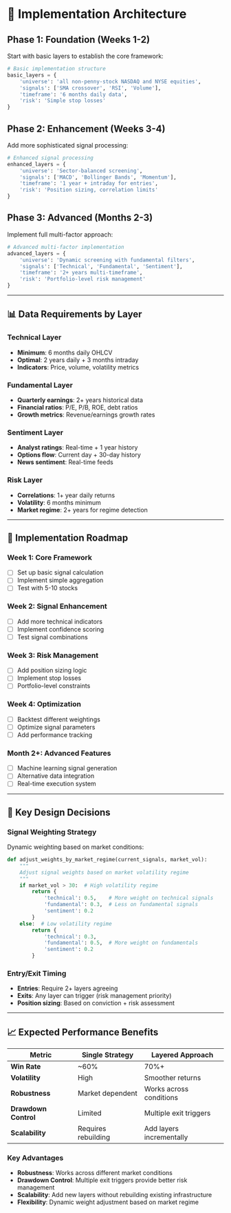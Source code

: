 # 🎯 Implementation Architecture

## Phase 1: Foundation (Weeks 1-2)

Start with basic layers to establish the core framework:

```python
# Basic implementation structure
basic_layers = {
    'universe': 'all non-penny-stock NASDAQ and NYSE equities',
    'signals': ['SMA crossover', 'RSI', 'Volume'],
    'timeframe': '6 months daily data',
    'risk': 'Simple stop losses'
}
```

## Phase 2: Enhancement (Weeks 3-4)

Add more sophisticated signal processing:

```python
# Enhanced signal processing
enhanced_layers = {
    'universe': 'Sector-balanced screening',
    'signals': ['MACD', 'Bollinger Bands', 'Momentum'],
    'timeframe': '1 year + intraday for entries',
    'risk': 'Position sizing, correlation limits'
}
```

## Phase 3: Advanced (Months 2-3)

Implement full multi-factor approach:

```python
# Advanced multi-factor implementation
advanced_layers = {
    'universe': 'Dynamic screening with fundamental filters',
    'signals': ['Technical', 'Fundamental', 'Sentiment'],
    'timeframe': '2+ years multi-timeframe',
    'risk': 'Portfolio-level risk management'
}
```

---

## 📊 Data Requirements by Layer

### Technical Layer
- **Minimum**: 6 months daily OHLCV
- **Optimal**: 2 years daily + 3 months intraday
- **Indicators**: Price, volume, volatility metrics

### Fundamental Layer
- **Quarterly earnings**: 2+ years historical data
- **Financial ratios**: P/E, P/B, ROE, debt ratios
- **Growth metrics**: Revenue/earnings growth rates

### Sentiment Layer
- **Analyst ratings**: Real-time + 1 year history
- **Options flow**: Current day + 30-day history
- **News sentiment**: Real-time feeds

### Risk Layer
- **Correlations**: 1+ year daily returns
- **Volatility**: 6 months minimum
- **Market regime**: 2+ years for regime detection

---

## 🎯 Implementation Roadmap

### Week 1: Core Framework
- [ ] Set up basic signal calculation
- [ ] Implement simple aggregation
- [ ] Test with 5-10 stocks

### Week 2: Signal Enhancement
- [ ] Add more technical indicators
- [ ] Implement confidence scoring
- [ ] Test signal combinations

### Week 3: Risk Management
- [ ] Add position sizing logic
- [ ] Implement stop losses
- [ ] Portfolio-level constraints

### Week 4: Optimization
- [ ] Backtest different weightings
- [ ] Optimize signal parameters
- [ ] Add performance tracking

### Month 2+: Advanced Features
- [ ] Machine learning signal generation
- [ ] Alternative data integration
- [ ] Real-time execution system

---

## 🔧 Key Design Decisions

### Signal Weighting Strategy

Dynamic weighting based on market conditions:

```python
def adjust_weights_by_market_regime(current_signals, market_vol):
    """
    Adjust signal weights based on market volatility regime
    """
    if market_vol > 30:  # High volatility regime
        return {
            'technical': 0.5,    # More weight on technical signals
            'fundamental': 0.3,  # Less on fundamental signals
            'sentiment': 0.2
        }
    else:  # Low volatility regime
        return {
            'technical': 0.3,
            'fundamental': 0.5,  # More weight on fundamentals
            'sentiment': 0.2
        }
```

### Entry/Exit Timing
- **Entries**: Require 2+ layers agreeing
- **Exits**: Any layer can trigger (risk management priority)
- **Position sizing**: Based on conviction + risk assessment

---

## 📈 Expected Performance Benefits

| Metric | Single Strategy | Layered Approach |
|--------|----------------|------------------|
| **Win Rate** | ~60% | 70%+ |
| **Volatility** | High | Smoother returns |
| **Robustness** | Market dependent | Works across conditions |
| **Drawdown Control** | Limited | Multiple exit triggers |
| **Scalability** | Requires rebuilding | Add layers incrementally |

### Key Advantages
- **Robustness**: Works across different market conditions
- **Drawdown Control**: Multiple exit triggers provide better risk management
- **Scalability**: Add new layers without rebuilding existing infrastructure
- **Flexibility**: Dynamic weight adjustment based on market regime